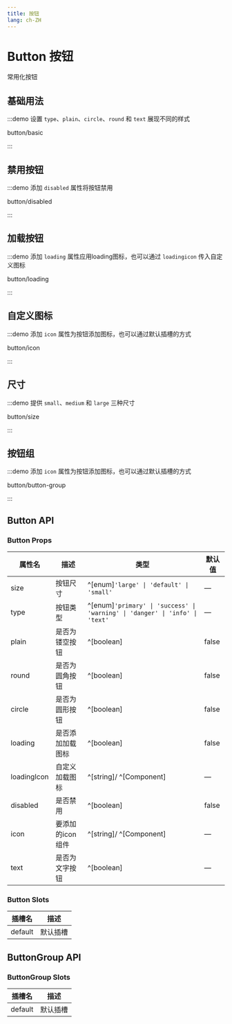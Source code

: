 ```yaml
---
title: 按钮
lang: ch-ZH
---
```


# Button 按钮

常用化按钮

## 基础用法

:::demo 设置 `type`、`plain`、`circle`、`round` 和 `text` 展现不同的样式

button/basic

:::

## 禁用按钮

:::demo 添加 `disabled` 属性将按钮禁用

button/disabled

:::

## 加载按钮

:::demo 添加 `loading` 属性应用loading图标，也可以通过 `loadingicon` 传入自定义图标

button/loading

:::

## 自定义图标

:::demo 添加 `icon` 属性为按钮添加图标，也可以通过默认插槽的方式

button/icon

:::

## 尺寸

:::demo 提供 `small`、`medium` 和 `large` 三种尺寸

button/size

:::

## 按钮组

:::demo 添加 `icon` 属性为按钮添加图标，也可以通过默认插槽的方式

button/button-group

:::

## Button API

### Button Props

| 属性名                | 描述                   | 类型                                 | 默认值   |
| -------------------- | ---------------------- | ------------------------------------ | ------- |
| size                 | 按钮尺寸                | ^[enum]`'large' \| 'default' \| 'small'`| —       |
| type                 | 按钮类型                | ^[enum]`'primary' \| 'success' \| 'warning' \| 'danger' \| 'info' \| 'text'`| — |
| plain                | 是否为镂空按钮           | ^[boolean]                           | false   |
| round                | 是否为圆角按钮           | ^[boolean]                           | false   |
| circle               | 是否为圆形按钮           | ^[boolean]                           | false   |
| loading              | 是否添加加载图标         | ^[boolean]                           | false   |
| loadingIcon          | 自定义加载图标           | ^[string]/ ^[Component]             |  —      |
| disabled             | 是否禁用                 | ^[boolean]                           | false   |
| icon              | 要添加的icon组件            | ^[string]/ ^[Component]             | —       |
| text              | 是否为文字按钮           | ^[boolean]                               | —       |

### Button Slots

| 插槽名  | 描述              |
| ------ | ----------------- |
| default| 默认插槽           |

## ButtonGroup API

### ButtonGroup Slots

| 插槽名  | 描述              |
| ------ | ----------------- |
| default| 默认插槽           |
